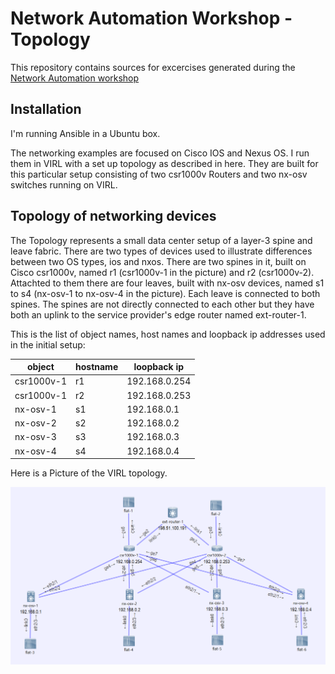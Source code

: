 # Network Automation Workshop - Topology

This repository contains sources for excercises generated during the
[Network Automation workshop](http://www.ipspace.net/NetAutWS)

## Installation

I'm running Ansible in a Ubuntu box. 

The networking examples are focused on Cisco IOS and Nexus OS. I run them in VIRL with a set up topology as described in here. They are built for this particular setup consisting of two csr1000v Routers and two nx-osv switches running on VIRL.

## Topology of networking devices

The Topology represents a small data center setup of a layer-3 spine and leave fabric. There are two types of devices used to illustrate differences between two OS types, ios and nxos. There are two spines in it, built on Cisco csr1000v, named r1 (csr1000v-1 in the picture) and r2 (csr1000v-2). Attachted to them there are four leaves, built with nx-osv devices, named s1 to s4 (nx-osv-1 to nx-osv-4 in the picture). Each leave is connected to both spines. The spines are not directly connected to each other but they have both an uplink to the service provider's edge router named ext-router-1.

This is the list of object names, host names and loopback ip addresses used in the initial setup:

object | hostname | loopback ip
-------|----------|------------
csr1000v-1 | r1 | 192.168.0.254
csr1000v-1 | r2 | 192.168.0.253
nx-osv-1 | s1 | 192.168.0.1
nx-osv-2 | s2 | 192.168.0.2
nx-osv-3 | s3 | 192.168.0.3
nx-osv-4 | s4 | 192.168.0.4

Here is a Picture of the VIRL topology.

![Lab Topology for Automation Course](TOPOLOGY.png)


